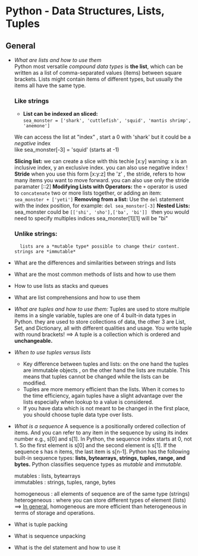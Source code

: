 # **Python - Data Structures, Lists, Tuples**

## **General**

- *What are lists and how to use them* <br>
	Python most versatile *compound data types* is **the list**, which can be written as a list of comma-separated values (items) between square brackets. Lists might contain items of different types, but usually the items all have the same type.
	### **Like strings** <br>
	- **List can be indexed an sliced:** <br>
		```sea_monster = ['shark', 'cuttlefish', 'squid', 'mantis shrimp', 'anemone']``` <br>

	We can access the list at "index" , start a 0 with 'shark' but it could be a *negative* index <br>
	like sea_monster[-3] = 'squid' (starts at -1)

	**Slicing list:** we can create a slice with this techie [x:y]
	warning:  x is an inclusive index, y an exclusive index. you can also use negative index !
	**Stride** when you use this form [x:y:z] the 'z' , the stride, refers to how many items you want to move 
	forward. you can also use only the stride paramater [::2]
	**Modifying Lists with Operators:**
	the ```+``` operator is used to ```concatenate``` two or more lists together, or adding an item: <br>
	```sea_monster + ['yeti']```
	**Removing from a list:**
	Use the ```del``` statement with the index position, for example: ```del sea_monster[-3]```
	**Nested Lists:**
	sea_monster could be ```[['shi', 'sho'],['ba', 'bi']] ``` then you would need to specify multiples indices
	sea_monster[1][1] will be "bi"
	### **Unlike strings:** <br>
		lists are a *mutable type* possible to change their content. strings are *immutable*

- What are the differences and similarities between strings and lists
- What are the most common methods of lists and how to use them
- How to use lists as stacks and queues
- What are list comprehensions and how to use them
- *What are tuples and how to use them:*
	Tuples are used to store multiple items in a single variable, tuples are one of 4 built-in data types in Python. they are used to store collections of data, the other 3 are List, Set, and Dictionary, all with different qualities and usage. You write tuple with round brackets!
	==> A tuple is a collection which is ordered and **unchangeable.**

- *When to use tuples versus lists*
	- Key difference between tuples and lists: on the one hand the tuples are immutable objects , on the other hand the lists are mutable. This means that tuples cannot be changed while the lists can be modified.
	- Tuples are more memory efficient than the lists.
	When it comes to the time efficiency, again tuples have a slight advantage over the lists especially when lookup to a value is considered.
	- If you have data which is not meant to be changed in the first place, you should choose tuple data type over lists.
- *What is a sequence*
	A sequence is a positionally ordered collection of items. And you can refer to any item in the sequence by using its index number e.g., s[0] and s[1].
	In Python, the sequence index starts at 0, not 1. So the first element is s[0] and the second element is s[1]. If the sequence s has n items, the last item is s[n-1].
	Python has the following built-in sequence types: **lists, bytearrays, strings, tuples, range, and bytes.** Python classifies sequence types as *mutable* and *immutable.*

	mutables : lists, bytearrays <br>
	immutables : strings, tuples, range, bytes <br>

	homogeneous : all elements of sequence are of the same type (strings)<br>
	heterogeneous : where you can store different types of element (lists) <br>
	==> <u>In general</u>, homogeneous are more efficient than heterogeneous in terms of storage and operations.
- What is tuple packing
- What is sequence unpacking
- What is the del statement and how to use it
